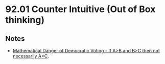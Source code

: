 # 92.01 Counter Intuitive (Out of Box thinking)

## Notes

* [Mathematical Danger of Democratic Voting - If A>B and B>C then not necessarily A>C](https://www.youtube.com/watch?v=goQ4ii-zBMw).
